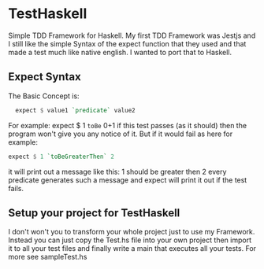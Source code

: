 # TestHaskell 
Simple TDD Framework for Haskell.
My first TDD Framework was Jestjs and I still 
like the simple Syntax of the expect function
that they used and that made a test much like
native english.
I wanted to port that to Haskell.
## Expect Syntax
The Basic Concept is:
```haskell
  expect $ value1 `predicate` value2
```
For example:
  expect $ 1 `toBe` 0+1
if this test passes (as it should) then the program won't give
you any  notice of it. But if it would fail as here for example:
 ```haskell
 expect $ 1 `toBeGreaterThen` 2
 ```
it will print out a message like this:
  1 should be greater then 2
every predicate generates such a  message and expect will print it out
if the test fails.

## Setup your project for TestHaskell
I don't won't you to transform your whole project
just to use my Framework. Instead you can just copy the 
Test.hs file into your own project then
import it to all your test files
and finally write a main that executes all your tests.
For more see sampleTest.hs
